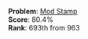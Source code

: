 **Problem**: [Mod Stamp](https://atcoder.jp/contests/ahc032/tasks/ahc032_a) <br>
**Score**: 80.4% <br>
**Rank**: 693th from 963 <br> 
